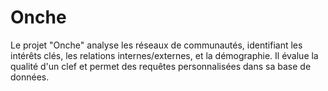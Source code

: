# Onche
Le projet "Onche" analyse les réseaux de communautés, identifiant les intérêts clés, les relations internes/externes, et la démographie. Il évalue la qualité d'un clef et permet des requêtes personnalisées dans sa base de données.
